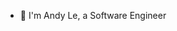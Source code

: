 - 👋 I'm Andy Le, a Software Engineer

<!---
andy-lethanh/andy-lethanh is a ✨ special ✨ repository because its `README.md` (this file) appears on your GitHub profile.
You can click the Preview link to take a look at your changes.
--->
